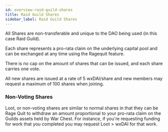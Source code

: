 ```yaml
---
id: overview-raid-guild-shares
title: Raid Guild Shares
sidebar_label: Raid Guild Shares
---
```


All Shares are non-transferable and unique to the DAO being used (in this case Raid Guild).

Each share represents a pro-rata claim on the underlying capital pool and can be exchanged at any time using the Ragequit feature.

There is no cap on the amount of shares that can be issued, and each share carries one vote.

All new shares are issued at a rate of 5 wxDAI/share and new members may request a maximum of 100 shares when joining.

### Non-Voting Shares 

Loot, or non-voting shares are similar to normal shares in that they can be Rage Quit to withdraw an amount proportional to your pro-rata claim on the Guilds assets held by War Chest.  For instance, if you're requesting funding for work that you completed you may request Loot > wxDAI for that work.  